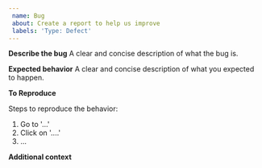 ```yaml
---		
 name: Bug		
 about: Create a report to help us improve		
 labels: 'Type: Defect'		
---
```


<!--
Thanks for reporting your issue. Please share with us the following information, to help us resolve your issue quickly and efficiently.
-->
  
**Describe the bug**
A clear and concise description of what the bug is.

**Expected behavior**
A clear and concise description of what you expected to happen.

**To Reproduce**

Steps to reproduce the behavior:
1. Go to '...'
2. Click on '....'
3. ...

**Additional context**

<!--
Add any other context about the problem here.

Common details that we're often interested in:
- Detailed description of the steps to reproduce your issue
- Logs and stack traces, if available
- Version of libraries that you use (e.g. 3.4, also specify whether it is a minor release or the latest snapshot)
- If available, integration module versions (e.g. Tomcat, Jetty, Spring, Hibernate). Also, include their detailed configuration information such as web.xml, Hibernate configuration and `context.xml` for Spring
- Cluster size, i.e. the number of Hazelcast cluster members
- Number of the clients
- Version of Java. It is also helpful to mention the JVM parameters
- Operating system. If it is Linux, kernel version is helpful
-->
